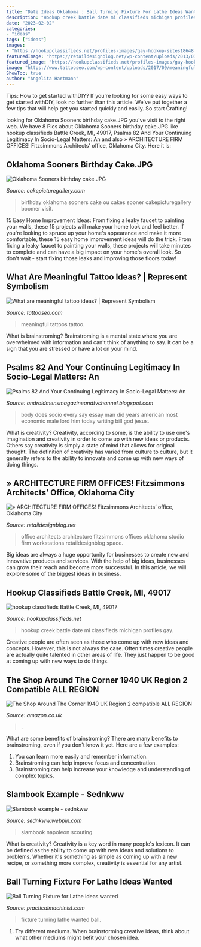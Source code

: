 ```yaml
---
title: "Date Ideas Oklahoma : Ball Turning Fixture For Lathe Ideas Wanted"
description: "Hookup creek battle date mi classifieds michigan profiles gay"
date: "2023-02-02"
categories:
- "ideas"
tags: ["ideas"]
images:
- "https://hookupclassifieds.net/profiles-images/gay-hookup-sites18648.jpg"
featuredImage: "https://retaildesignblog.net/wp-content/uploads/2013/03/Fitzsimmons-Architects-office-Oklahoma-City-02.jpg"
featured_image: "https://hookupclassifieds.net/profiles-images/gay-hookup-sites18648.jpg"
image: "https://www.tattooseo.com/wp-content/uploads/2017/09/meaningful-tattoos-25.jpg"
ShowToc: true
author: "Angelita Hartmann"
---
```



Tips: How to get started withDIY?
If you're looking for some easy ways to get started withDIY, look no further than this article. We've put together a few tips that will help get you started quickly and easily. So start Crafting!

	

		
looking for Oklahoma Sooners birthday cake.JPG you've visit to the right web. We have 8 Pics about Oklahoma Sooners birthday cake.JPG like hookup classifieds Battle Creek, MI, 49017, Psalms 82 And Your Continuing Legitimacy In Socio-Legal Matters: An and also » ARCHITECTURE FIRM OFFICES! Fitzsimmons Architects’ office, Oklahoma City. Here it is:
		
    
## Oklahoma Sooners Birthday Cake.JPG

<img loading=lazy src="http://www.cakepicturegallery.com/d/11849-2/Oklahoma+Sooners+birthday+cake.JPG" onerror="this.onerror=null;this.src='https://tse1.mm.bing.net/th?id=OIP._dCwvY_RtY2FUrpCnVKb5wHaJf&amp;pid=15.1';" alt="Oklahoma Sooners birthday cake.JPG">

_Source: cakepicturegallery.com_

>birthday oklahoma sooners cake ou cakes sooner cakepicturegallery boomer visit. 

	

15 Easy Home Improvement Ideas: From fixing a leaky faucet to painting your walls, these 15 projects will make your home look and feel better.
If you're looking to spruce up your home's appearance and make it more comfortable, these 15 easy home improvement ideas will do the trick. From fixing a leaky faucet to painting your walls, these projects will take minutes to complete and can have a big impact on your home's overall look. So don't wait - start fixing those leaks and improving those floors today!

    
## What Are Meaningful Tattoo Ideas? | Represent Symbolism

<img loading=lazy src="https://www.tattooseo.com/wp-content/uploads/2017/09/meaningful-tattoos-25.jpg" onerror="this.onerror=null;this.src='https://tse3.mm.bing.net/th?id=OIP.WnvUM1sq_GmzI3dyCYphUwHaHa&amp;pid=15.1';" alt="What are meaningful tattoo ideas? | Represent Symbolism">

_Source: tattooseo.com_

>meaningful tattoos tattoo. 

	

What is brainstroming? Brainstroming is a mental state where you are overwhelmed with information and can't think of anything to say. It can be a sign that you are stressed or have a lot on your mind.

    
## Psalms 82 And Your Continuing Legitimacy In Socio-Legal Matters: An

<img loading=lazy src="https://3.bp.blogspot.com/-HX0l0H94V-Y/WA1uX5l8DoI/AAAAAAAAGNA/7As0RWuKZOwUpiVWHxeYa6zSt22HCys-gCLcB/s1600/10514573_10205166752554557_4373560819807459507_n.jpg" onerror="this.onerror=null;this.src='https://tse4.mm.bing.net/th?id=OIP.x9WNBBzrp7NViKfXb6QeyAAAAA&amp;pid=15.1';" alt="Psalms 82 And Your Continuing Legitimacy In Socio-Legal Matters: An">

_Source: androidmensmagazineandtvchannel.blogspot.com_

>body does socio every say essay man did years american most economic male lord him today writing bill god jesus. 

	

What is creativity?
Creativity, according to some, is the ability to use one's imagination and creativity in order to come up with new ideas or products. Others say creativity is simply a state of mind that allows for original thought. The definition of creativity has varied from culture to culture, but it generally refers to the ability to innovate and come up with new ways of doing things.

    
## » ARCHITECTURE FIRM OFFICES! Fitzsimmons Architects’ Office, Oklahoma City

<img loading=lazy src="https://retaildesignblog.net/wp-content/uploads/2013/03/Fitzsimmons-Architects-office-Oklahoma-City-02.jpg" onerror="this.onerror=null;this.src='https://tse4.mm.bing.net/th?id=OIP.segg6k5ODZ14SlzucvmSjgHaFj&amp;pid=15.1';" alt="» ARCHITECTURE FIRM OFFICES! Fitzsimmons Architects’ office, Oklahoma City">

_Source: retaildesignblog.net_

>office architects architecture fitzsimmons offices oklahoma studio firm workstations retaildesignblog space. 

	

Big ideas are always a huge opportunity for businesses to create new and innovative products and services. With the help of big ideas, businesses can grow their reach and become more successful. In this article, we will explore some of the biggest ideas in business.

    
## Hookup Classifieds Battle Creek, MI, 49017

<img loading=lazy src="https://hookupclassifieds.net/profiles-images/gay-hookup-sites18648.jpg" onerror="this.onerror=null;this.src='https://tse2.mm.bing.net/th?id=OIP.THiqsV95i5VgZ0P-MUKCGwHaMh&amp;pid=15.1';" alt="hookup classifieds Battle Creek, MI, 49017">

_Source: hookupclassifieds.net_

>hookup creek battle date mi classifieds michigan profiles gay. 

	

Creative people are often seen as those who come up with new ideas and concepts. However, this is not always the case. Often times creative people are actually quite talented in other areas of life. They just happen to be good at coming up with new ways to do things.

    
## The Shop Around The Corner 1940 UK Region 2 Compatible ALL REGION

<img loading=lazy src="https://images-na.ssl-images-amazon.com/images/I/912DdaoPhOL._AC_SL1500_.jpg" onerror="this.onerror=null;this.src='https://tse4.mm.bing.net/th?id=OIP.SjhGiSIT462Vg6F4wnaaPQHaKk&amp;pid=15.1';" alt="The Shop Around The Corner 1940 UK Region 2 compatible ALL REGION">

_Source: amazon.co.uk_

>. 

	

What are some benefits of brainstroming?
There are many benefits to brainstroming, even if you don't know it yet. Here are a few examples: 
1. You can learn more easily and remember information. 
2. Brainstroming can help improve focus and concentration. 
3. Brainstroming can help increase your knowledge and understanding of complex topics.

    
## Slambook Example - Sednkww

<img loading=lazy src="http://lh6.ggpht.com/ta2IZKuuhNx_sKXAdSsX4J9garvKuUGd5PieBm-TFvl7TE1IG8qVGnLtxEpdVw0xHR8" onerror="this.onerror=null;this.src='https://tse3.mm.bing.net/th?id=OIP.Z8N3WGaGkkKx8METrivMFgAAAA&amp;pid=15.1';" alt="Slambook example - sednkww">

_Source: sednkww.webpin.com_

>slambook napoleon scouting. 

	

What is creativity?
Creativity is a key word in many people's lexicon. It can be defined as the ability to come up with new ideas and solutions to problems. Whether it's something as simple as coming up with a new recipe, or something more complex, creativity is essential for any artist.

    
## Ball Turning Fixture For Lathe Ideas Wanted

<img loading=lazy src="https://www.practicalmachinist.com/vb/attachments/f38/41737d1324600949-ball-turning-fixture-lathe-ideas-wanted-img_20111222_163247.jpg" onerror="this.onerror=null;this.src='https://tse4.mm.bing.net/th?id=OIP.a4IIyZQde5sdFWn9qJ5U-gHaFi&amp;pid=15.1';" alt="Ball Turning Fixture for Lathe ideas wanted">

_Source: practicalmachinist.com_

>fixture turning lathe wanted ball. 

	

1. Try different mediums. When brainstorming creative ideas, think about what other mediums might befit your chosen idea.

